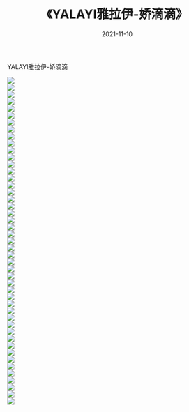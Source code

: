 ﻿---
layout: post
title:  《YALAYI雅拉伊-娇滴滴》
date:   2021-11-10
img: http://img.660000.xyz/Sharelink/网络美图/2021/YALAYI雅拉伊-娇滴滴/000.jpg
categories: [美女, 清纯, 唯美]
---

YALAYI雅拉伊-娇滴滴

  ![](http://img.660000.xyz/Sharelink/网络美图/2021/YALAYI雅拉伊-娇滴滴/001.jpg) <br> ![](http://img.660000.xyz/Sharelink/网络美图/2021/YALAYI雅拉伊-娇滴滴/002.jpg) <br> ![](http://img.660000.xyz/Sharelink/网络美图/2021/YALAYI雅拉伊-娇滴滴/003.jpg) <br> ![](http://img.660000.xyz/Sharelink/网络美图/2021/YALAYI雅拉伊-娇滴滴/004.jpg) <br> ![](http://img.660000.xyz/Sharelink/网络美图/2021/YALAYI雅拉伊-娇滴滴/005.jpg) <br> ![](http://img.660000.xyz/Sharelink/网络美图/2021/YALAYI雅拉伊-娇滴滴/006.jpg) <br> ![](http://img.660000.xyz/Sharelink/网络美图/2021/YALAYI雅拉伊-娇滴滴/007.jpg) <br> ![](http://img.660000.xyz/Sharelink/网络美图/2021/YALAYI雅拉伊-娇滴滴/008.jpg) <br> ![](http://img.660000.xyz/Sharelink/网络美图/2021/YALAYI雅拉伊-娇滴滴/009.jpg) <br> ![](http://img.660000.xyz/Sharelink/网络美图/2021/YALAYI雅拉伊-娇滴滴/010.jpg) <br> ![](http://img.660000.xyz/Sharelink/网络美图/2021/YALAYI雅拉伊-娇滴滴/011.jpg) <br> ![](http://img.660000.xyz/Sharelink/网络美图/2021/YALAYI雅拉伊-娇滴滴/012.jpg) <br> ![](http://img.660000.xyz/Sharelink/网络美图/2021/YALAYI雅拉伊-娇滴滴/013.jpg) <br> ![](http://img.660000.xyz/Sharelink/网络美图/2021/YALAYI雅拉伊-娇滴滴/014.jpg) <br> ![](http://img.660000.xyz/Sharelink/网络美图/2021/YALAYI雅拉伊-娇滴滴/015.jpg) <br> ![](http://img.660000.xyz/Sharelink/网络美图/2021/YALAYI雅拉伊-娇滴滴/016.jpg) <br> ![](http://img.660000.xyz/Sharelink/网络美图/2021/YALAYI雅拉伊-娇滴滴/017.jpg) <br> ![](http://img.660000.xyz/Sharelink/网络美图/2021/YALAYI雅拉伊-娇滴滴/018.jpg) <br> ![](http://img.660000.xyz/Sharelink/网络美图/2021/YALAYI雅拉伊-娇滴滴/019.jpg) <br> ![](http://img.660000.xyz/Sharelink/网络美图/2021/YALAYI雅拉伊-娇滴滴/020.jpg) <br> ![](http://img.660000.xyz/Sharelink/网络美图/2021/YALAYI雅拉伊-娇滴滴/021.jpg) <br> ![](http://img.660000.xyz/Sharelink/网络美图/2021/YALAYI雅拉伊-娇滴滴/022.jpg) <br> ![](http://img.660000.xyz/Sharelink/网络美图/2021/YALAYI雅拉伊-娇滴滴/023.jpg) <br> ![](http://img.660000.xyz/Sharelink/网络美图/2021/YALAYI雅拉伊-娇滴滴/024.jpg) <br> ![](http://img.660000.xyz/Sharelink/网络美图/2021/YALAYI雅拉伊-娇滴滴/025.jpg) <br> ![](http://img.660000.xyz/Sharelink/网络美图/2021/YALAYI雅拉伊-娇滴滴/026.jpg) <br> ![](http://img.660000.xyz/Sharelink/网络美图/2021/YALAYI雅拉伊-娇滴滴/027.jpg) <br> ![](http://img.660000.xyz/Sharelink/网络美图/2021/YALAYI雅拉伊-娇滴滴/028.jpg) <br> ![](http://img.660000.xyz/Sharelink/网络美图/2021/YALAYI雅拉伊-娇滴滴/029.jpg) <br> ![](http://img.660000.xyz/Sharelink/网络美图/2021/YALAYI雅拉伊-娇滴滴/030.jpg) <br> ![](http://img.660000.xyz/Sharelink/网络美图/2021/YALAYI雅拉伊-娇滴滴/031.jpg) <br> ![](http://img.660000.xyz/Sharelink/网络美图/2021/YALAYI雅拉伊-娇滴滴/032.jpg) <br> ![](http://img.660000.xyz/Sharelink/网络美图/2021/YALAYI雅拉伊-娇滴滴/033.jpg) <br> ![](http://img.660000.xyz/Sharelink/网络美图/2021/YALAYI雅拉伊-娇滴滴/034.jpg) <br> ![](http://img.660000.xyz/Sharelink/网络美图/2021/YALAYI雅拉伊-娇滴滴/035.jpg) <br> ![](http://img.660000.xyz/Sharelink/网络美图/2021/YALAYI雅拉伊-娇滴滴/036.jpg) <br> ![](http://img.660000.xyz/Sharelink/网络美图/2021/YALAYI雅拉伊-娇滴滴/037.jpg) <br> ![](http://img.660000.xyz/Sharelink/网络美图/2021/YALAYI雅拉伊-娇滴滴/038.jpg) <br> ![](http://img.660000.xyz/Sharelink/网络美图/2021/YALAYI雅拉伊-娇滴滴/039.jpg) <br> ![](http://img.660000.xyz/Sharelink/网络美图/2021/YALAYI雅拉伊-娇滴滴/040.jpg) <br> ![](http://img.660000.xyz/Sharelink/网络美图/2021/YALAYI雅拉伊-娇滴滴/041.jpg) <br> ![](http://img.660000.xyz/Sharelink/网络美图/2021/YALAYI雅拉伊-娇滴滴/042.jpg) <br> ![](http://img.660000.xyz/Sharelink/网络美图/2021/YALAYI雅拉伊-娇滴滴/043.jpg) <br> ![](http://img.660000.xyz/Sharelink/网络美图/2021/YALAYI雅拉伊-娇滴滴/044.jpg) <br> ![](http://img.660000.xyz/Sharelink/网络美图/2021/YALAYI雅拉伊-娇滴滴/045.jpg) <br> ![](http://img.660000.xyz/Sharelink/网络美图/2021/YALAYI雅拉伊-娇滴滴/046.jpg) <br> ![](http://img.660000.xyz/Sharelink/网络美图/2021/YALAYI雅拉伊-娇滴滴/047.jpg) <br>